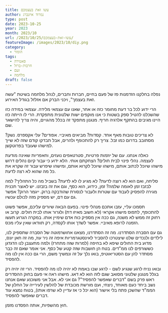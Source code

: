 ```yaml
---
title: עשו זאת בעצמכם
author: נמרוד איזנברג
type: post
date: 2023-10-25
year: 2023
month: 2023/10
url: /2023/10/25/עשו-זאת-בעצמכם/
featureImage: /images/2023/10/diy.png
category:
  - הומור
tags:
  - סאטירה
  - חרבות-ברזל
  - זעם
  - מלחמה
draft: false
---
```

נפלה בחלקנו הזדמנות פז של פעם בחיים, חברות וחברים, לנהל מלחמה בשיטת "עשה זאת בעצמך", ויכני הברק אם אזלזל בגודל האירוע.

הרי ידוע לכל בר דעת מחומר כזה או אחר, שאנו עם עצמאי מלידה. עצמאי במידה כזו שהשכלנו להטיל ספק בשטות כי אנו מוקפים ישות שלטונית מתפקדת. הרי לו הייתה כזו היינו מגיבים בהתקף אלרגיה חריף. מנגנון מתפקד זה בכלל מהגויים, והיה צריך להישאר שם.

לא צריכים טובות מאף אחד. קסדות? מביאים מאיביי. אפודים? עלי אקספרס. נשק? מסתובב בדרום כמו זבל. צריך רק להתכופף ולהרים, אבל תבדקו קודם שזה לא שייך למישהו שעובד בפרוטקשן.

כאלה אנחנו. עם של יוזמות פרטיות, סטרטאפים נועזים, וחאפריות שאינה מודעת לעצמה. נהלי פינוי לבית חולים? הצחקתם אותי. הלא ידוע כי עבור קיום נהלים דרוש מישהו שיוכל לכתוב אותם, מישהו שיוכל לקרוא אותם, ומישהו שיפרש עבור זה שקרא את כל מה שהוא לא רצה לדעת.

סליחה, ואם הוא לא רוצה לדעת? לא מגיע לו לא לדעת? בשביל מה כל התהליך? למה לבזבז זמן לאומה שלמה? זמן, כידוע, הוא כסף, וגם את זה בזבזנו. יש לאוצר תכנית מגירה להפסיק לעבוד עם שטרות ולעבור לנסורת שהודבקה ברוק. ייגמר הרוק? אפשר גם עם דם, יש מספיק מזה לכולם עכשיו.

תסמכו עליי, עזבו אתכם מנהלי פינוי. בפעם הבאה שיורים עליכם, אפשר פשוט להתכופף, לתפוס מישהו אקראי (לא חשוב מאיזו דת) ולגרור אותו לבית חולים. קרוב או רחוק זה ממש לא משנה, גם ככה אין מספיק כוח אדם שימיין אותו. במקרה הגרוע תעשו הזמנה לרופא מאיביי. אפשר לשדך אותו לקסדה, רק תוודאו שאין עליו מכס.

גם עם הסברה הסתדרנו. מה זה הסתדרנו, מצאנו אחושרמוטה של הסברה שתספיק לנו, לילדים ולנכדים שלנו שיצטרכו להסביר לאינסטגרמריות איפה זה ניר עוז, מה זה חאן יונס, מדוע בית החולים שיפא לא בחיפה (למרות שזה מתחרז) ולמה מתעצבן לנו הדגדגן כששורפים לנו ממ"דים. בטח הן חושבות שזה קטע של כסף. אני אומר שאם זה כבר מסתדר להן עם הסטריאוטיפ, בואו נלך על זה ונמשיך משם, הרי גם ככה אין לנו מה להפסיד.

ובואו נניח לרגע שנגיע לשם - לרגע שבו באמת לא יהיה לנו מה להפסיד. הרי זה יהיה רק בגלל מנגנון שלטוני מסואב שגם לזה הוא לא דאג. מישהו ראה אי פעם בחוק ההסדרים ראש פרק בשם "דברים שאפשר להפסיד"? גם אני לא. אבל אני משוכנע שאם אנחנו נשב ביחד כעם מאוחד, ניצחי, ועם מורשת מכובדת של להלשין לעירייה על החלון של הממ"ד שהשכן פתח בלי אישור (הוא יכל כי אז עדיין לא שרפו אותו), בטוח נמצא עוד דברים שאפשר להפסיד.

חוץ מהשפיות, אותה הפסדנו מזמן.